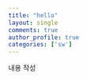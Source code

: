 ```yaml
---
title: "hello"
layout: single
comments: true
author_profile: true
categories: ['sw']
---
```


내용 작성
